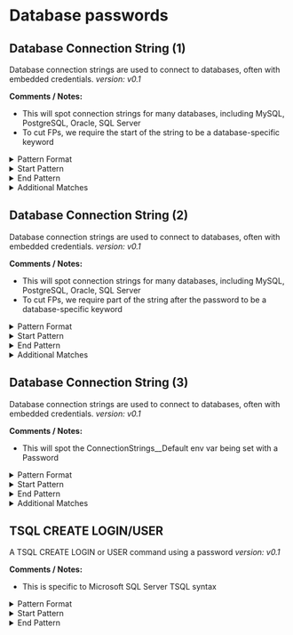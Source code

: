 <!-- WARNING: This README is generated automatically
-->
# Database passwords

## Database Connection String (1)


Database connection strings are used to connect to databases, often with embedded credentials.
*version: v0.1*

**Comments / Notes:**

- This will spot connection strings for many databases, including MySQL, PostgreSQL, Oracle, SQL Server
- To cut FPs, we require the start of the string to be a database-specific keyword


<details>
<summary>Pattern Format</summary>
<p>

```regex
[^;"\x00-\x08]+
```

</p>
</details>

<details>
<summary>Start Pattern</summary>
<p>

```regex
("|&quot;)(([Ss]erver|[Pp]rovider|[Dd]atabase|[Uu]ser [Ii]d|[Dd]ata [Ss]ource|[Ee]ndpoint|[Dd]efault[Ee]nd[Pp]oints[Pp]rotocol|[Aa]ccountName|[Da]ata[Ss]ource|[Aa]uthentication|[Ll]ogin|[Ii]nitial[Cc]atalog|DB|Trusted_Connection|authenticationType|DSN|[Dd]ata[Ss]ource[Nn]ame|[Ii]ntegrated[Ss]ecurity|[Ll]ocation|[Ee]ncrypt|[Ss]ystem|[Pp]rotocol|[Hh]ost|[Pp]ort|SRVR|[Dd]river|Dbq|[Ss]sl[Mm]ode|SSL|[Uu]id|DBNAME|SystemDB|[Pp]ersist [Ss]ecurity [Ii]nfo|[Cc]onnection [Tt]ype|[Dd]ata[Ss]ource[Nn]ame|[Ee]xcel [Ff]ile|[Ss]erver [Nn]ame|URL)=[^"]+;) ?([Pp]assword|[Pp]wd|[Ss]hared[Ss]ecret[Vv]alue|[Aa]ccount[Kk]ey|PW|pw|[Cc]ipher [Kk]ey|OAuth Access Token Secret)=
```

</p>
</details><details>
<summary>End Pattern</summary>
<p>

```regex
(;|"|&quot;)
```

</p>
</details>
<details>
<summary>Additional Matches</summary>
<p>
Add these additional matches to the [Secret Scanning Custom Pattern](https://docs.github.com/en/enterprise-cloud@latest/code-security/secret-scanning/defining-custom-patterns-for-secret-scanning#example-of-a-custom-pattern-specified-using-additional-requirements).


- Not Match: `^(%(\.\*)?s|\$[a-zA-Z_]+|<[a-zA-Z_]+>|\{[a-zA-Z_]*\}|\[[a-zA-Z_]+\]|%[A-Z_]+%|\.\*|\[\^])$`
- Not Match: `parameters\('[^']+'\)`

</p>
</details>

## Database Connection String (2)


Database connection strings are used to connect to databases, often with embedded credentials.
*version: v0.1*

**Comments / Notes:**

- This will spot connection strings for many databases, including MySQL, PostgreSQL, Oracle, SQL Server
- To cut FPs, we require part of the string after the password to be a database-specific keyword


<details>
<summary>Pattern Format</summary>
<p>

```regex
[^;"\x00-\x08]+
```

</p>
</details>

<details>
<summary>Start Pattern</summary>
<p>

```regex
(?i)("|&quot;)([Pp]assword|[Pp]wd|[Ss]hared[Ss]ecret[Vv]alue|[Aa]ccount[Kk]ey|PW|pw|[Cc]ipher [Kk]ey|OAuth Access Token Secret)=
```

</p>
</details><details>
<summary>End Pattern</summary>
<p>

```regex
("|&quot;);[^";]* ?([Ss]erver|[Pp]rovider|[Dd]atabase|[Uu]ser [Ii]d|[Dd]ata [Ss]ource|[Ee]ndpoint|[Dd]efault[Ee]nd[Pp]oints[Pp]rotocol|[Aa]ccountName|[Da]ata[Ss]ource|[Aa]uthentication|[Ll]ogin|[Ii]nitial[Cc]atalog|DB|Trusted_Connection|authenticationType|DSN|[Dd]ata[Ss]ource[Nn]ame|[Ii]ntegrated[Ss]ecurity|[Ll]ocation|[Ee]ncrypt|[Ss]ystem|[Pp]rotocol|[Hh]ost|[Pp]ort|SRVR|[Dd]river|Dbq|[Ss]sl[Mm]ode|SSL|[Uu]id|DBNAME|SystemDB|[Pp]ersist [Ss]ecurity [Ii]nfo|[Cc]onnection [Tt]ype|[Dd]ata[Ss]ource[Nn]ame|[Ee]xcel [Ff]ile|[Ss]erver [Nn]ame|URL)=
```

</p>
</details>
<details>
<summary>Additional Matches</summary>
<p>
Add these additional matches to the [Secret Scanning Custom Pattern](https://docs.github.com/en/enterprise-cloud@latest/code-security/secret-scanning/defining-custom-patterns-for-secret-scanning#example-of-a-custom-pattern-specified-using-additional-requirements).


- Not Match: `^(%(\.\*)?s|\$[a-zA-Z_]+|<[a-zA-Z_]+>|\{[a-zA-Z_]+\}|\[[a-zA-Z_]+\]|%[A-Z_]+%|\.\*)$`
- Not Match: `parameters\('[^']+'\)`

</p>
</details>

## Database Connection String (3)


Database connection strings are used to connect to databases, often with embedded credentials.
*version: v0.1*

**Comments / Notes:**

- This will spot the ConnectionStrings__Default env var being set with a Password


<details>
<summary>Pattern Format</summary>
<p>

```regex
[^;\r\n"'\x00-\x08]+
```

</p>
</details>

<details>
<summary>Start Pattern</summary>
<p>

```regex
(\A|\b)ConnectionStrings__Default=[^\r\n]*([Pp]assword|[Pp]wd|[Ss]hared[Ss]ecret[Vv]alue|[Aa]ccount[Kk]ey|PW|pw|[Cc]ipher [Kk]ey|OAuth Access Token Secret)=
```

</p>
</details><details>
<summary>End Pattern</summary>
<p>

```regex
([;\n]|\z)
```

</p>
</details>
<details>
<summary>Additional Matches</summary>
<p>
Add these additional matches to the [Secret Scanning Custom Pattern](https://docs.github.com/en/enterprise-cloud@latest/code-security/secret-scanning/defining-custom-patterns-for-secret-scanning#example-of-a-custom-pattern-specified-using-additional-requirements).


- Not Match: `^(%(\.\*)?s|\$[a-zA-Z_]+|<[a-zA-Z_]+>|\$?\{[a-zA-Z_]+\}|\[[a-zA-Z_]+\]|%[A-Z_]+%|\.\*)$`

</p>
</details>

## TSQL CREATE LOGIN/USER


A TSQL CREATE LOGIN or USER command using a password
*version: v0.1*

**Comments / Notes:**

- This is specific to Microsoft SQL Server TSQL syntax


<details>
<summary>Pattern Format</summary>
<p>

```regex
[^'\x00-\x08]{8,128}
```

</p>
</details>

<details>
<summary>Start Pattern</summary>
<p>

```regex
(\A|\b)CREATE\s+(LOGIN|USER)\s+[^\s\x00-\x08]+\s+WITH\s+PASSWORD\s+=\s+N?'
```

</p>
</details><details>
<summary>End Pattern</summary>
<p>

```regex
\'
```

</p>
</details>